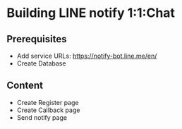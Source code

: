 # Building LINE notify 1:1:Chat

## Prerequisites
  * Add service URLs: https://notify-bot.line.me/en/
  * Create Database

## Content
  * Create Register page
  * Create Callback page
  * Send notify page
